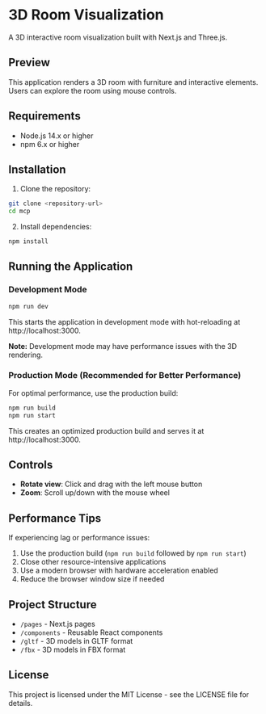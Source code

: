 # 3D Room Visualization

A 3D interactive room visualization built with Next.js and Three.js.

## Preview

This application renders a 3D room with furniture and interactive elements. Users can explore the room using mouse controls.

## Requirements

- Node.js 14.x or higher
- npm 6.x or higher

## Installation

1. Clone the repository:

```bash
git clone <repository-url>
cd mcp
```

2. Install dependencies:

```bash
npm install
```

## Running the Application

### Development Mode

```bash
npm run dev
```

This starts the application in development mode with hot-reloading at http://localhost:3000.

**Note:** Development mode may have performance issues with the 3D rendering.

### Production Mode (Recommended for Better Performance)

For optimal performance, use the production build:

```bash
npm run build
npm run start
```

This creates an optimized production build and serves it at http://localhost:3000.

## Controls

- **Rotate view**: Click and drag with the left mouse button
- **Zoom**: Scroll up/down with the mouse wheel

## Performance Tips

If experiencing lag or performance issues:

1. Use the production build (`npm run build` followed by `npm run start`)
2. Close other resource-intensive applications
3. Use a modern browser with hardware acceleration enabled
4. Reduce the browser window size if needed

## Project Structure

- `/pages` - Next.js pages
- `/components` - Reusable React components
- `/gltf` - 3D models in GLTF format
- `/fbx` - 3D models in FBX format

## License

This project is licensed under the MIT License - see the LICENSE file for details.
